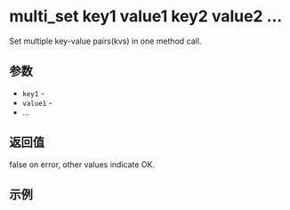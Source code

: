 # multi_set key1 value1 key2 value2 ...

Set multiple key-value pairs(kvs) in one method call.

## 参数

* `key1` -
* `value1` -
* ...

## 返回值

false on error, other values indicate OK.

## 示例
